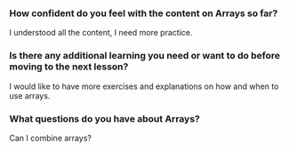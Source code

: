 ### How confident do you feel with the content on Arrays so far?  
I understood all the content, I need more practice.   

### Is there any additional learning you need or want to do before moving to the next lesson?  
I would like to have more exercises and explanations on how and when to use arrays.   

### What questions do you have about Arrays?  
Can I combine arrays?